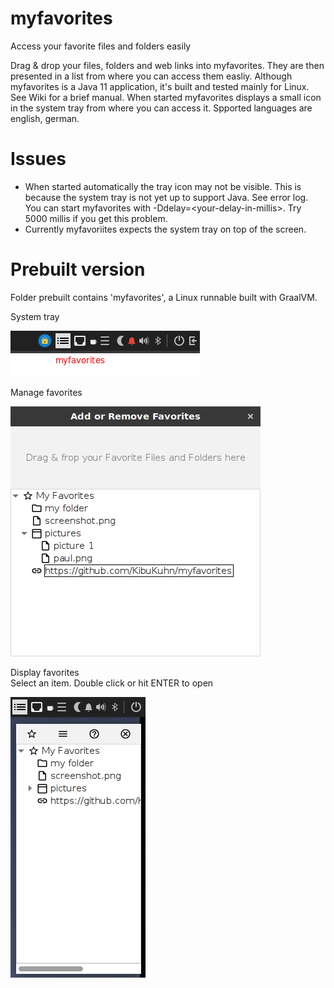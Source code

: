 # myfavorites
Access your favorite files and folders easily

Drag & drop your files, folders and web links into myfavorites. They are then presented in a list from where you can access them easliy.
Although myfavorites is a Java 11 application, it's built and tested mainly for Linux.
See Wiki for a brief manual.
When started myfavorites displays a small icon in the system tray from where you can access it.
Spported languages are english, german.

# Issues
* When started automatically the tray icon may not be visible.
This is because the system tray is not yet up to support Java. See error log.
You can start myfavorites with -Ddelay=&lt;your-delay-in-millis&gt;. Try 5000 millis if you get this problem.
* Currently myfavoriites expects the system tray on top of the screen.

# Prebuilt version
Folder prebuilt contains 'myfavorites', a Linux runnable built with GraalVM.


System tray

![System tray](myfav1.png)

Manage favorites

![Manage favorites](myfav2.png)

Display favorites<br>
Select an item. Double click or hit ENTER to open

![display favorites](myfav3.png)
